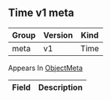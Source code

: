 ## Time v1 meta

Group        | Version     | Kind
------------ | ---------- | -----------
meta | v1 | Time





<aside class="notice">
Appears In  <a href="#objectmeta-v1-meta">ObjectMeta</a> </aside>

Field        | Description
------------ | -----------

